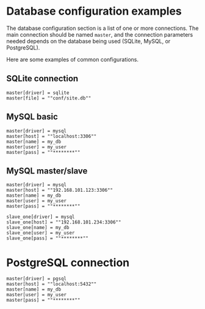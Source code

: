 # Database configuration examples

The database configuration section is a list of one or more connections. The main connection should be named `master`, and the connection parameters needed depends on the database being used (SQLite, MySQL, or PostgreSQL).

Here are some examples of common configurations.

## SQLite connection

	master[driver] = sqlite
	master[file] = ""conf/site.db""

## MySQL basic

	master[driver] = mysql
	master[host] = ""localhost:3306""
	master[name] = my_db
	master[user] = my_user
	master[pass] = ""********""

## MySQL master/slave

	master[driver] = mysql
	master[host] = ""192.168.101.123:3306""
	master[name] = my_db
	master[user] = my_user
	master[pass] = ""********""
	
	slave_one[driver] = mysql
	slave_one[host] = ""192.168.101.234:3306""
	slave_one[name] = my_db
	slave_one[user] = my_user
	slave_one[pass] = ""********""

# PostgreSQL connection

	master[driver] = pgsql
	master[host] = ""localhost:5432""
	master[name] = my_db
	master[user] = my_user
	master[pass] = ""********""
